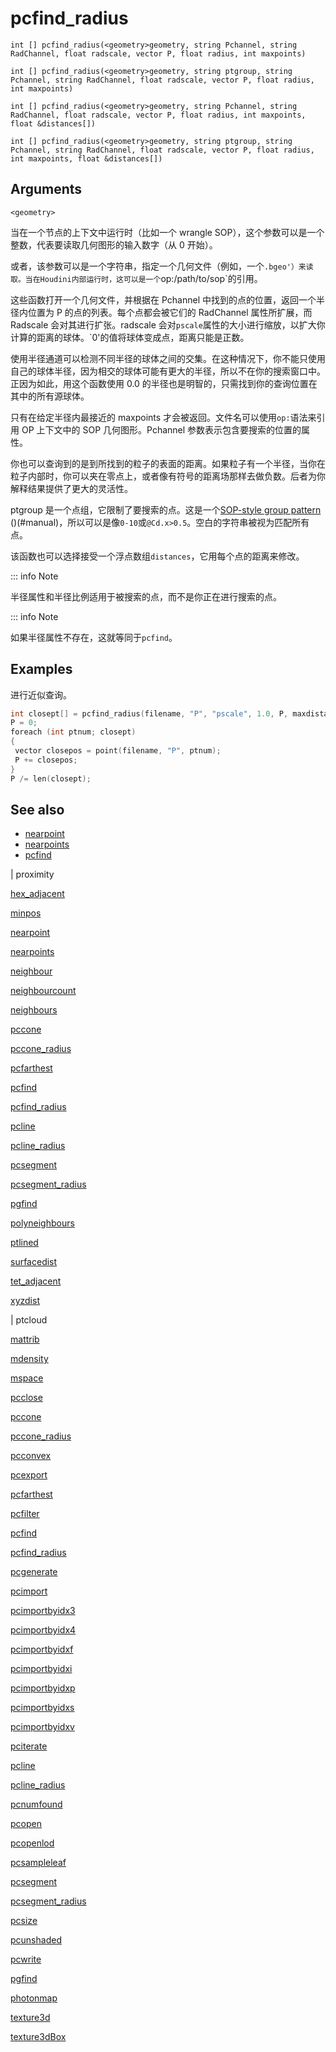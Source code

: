 # pcfind_radius

`int [] pcfind_radius(<geometry>geometry, string Pchannel, string RadChannel, float radscale, vector P, float radius, int maxpoints)`

`int [] pcfind_radius(<geometry>geometry, string ptgroup, string Pchannel, string RadChannel, float radscale, vector P, float radius, int maxpoints)`

`int [] pcfind_radius(<geometry>geometry, string Pchannel, string RadChannel, float radscale, vector P, float radius, int maxpoints, float &distances[])`

`int [] pcfind_radius(<geometry>geometry, string ptgroup, string Pchannel, string RadChannel, float radscale, vector P, float radius, int maxpoints, float &distances[])`

## Arguments

`<geometry>`

当在一个节点的上下文中运行时（比如一个 wrangle SOP），这个参数可以是一个整数，代表要读取几何图形的输入数字（从 0 开始）。

或者，该参数可以是一个字符串，指定一个几何文件（例如，一个`.bgeo'）来读取。当在Houdini内部运行时，这可以是一个`op:/path/to/sop`的引用。

这些函数打开一个几何文件，并根据在 Pchannel 中找到的点的位置，返回一个半径内位置为 P 的点的列表。每个点都会被它们的 RadChannel 属性所扩展，而 Radscale 会对其进行扩张。radscale 会对`pscale`属性的大小进行缩放，以扩大你计算的距离的球体。`0'的值将球体变成点，距离只能是正数。

使用半径通道可以检测不同半径的球体之间的交集。在这种情况下，你不能只使用自己的球体半径，因为相交的球体可能有更大的半径，所以不在你的搜索窗口中。正因为如此，用这个函数使用 0.0 的半径也是明智的，只需找到你的查询位置在其中的所有源球体。

只有在给定半径内最接近的 maxpoints 才会被返回。文件名可以使用`op:`语法来引用 OP 上下文中的 SOP 几何图形。Pchannel 参数表示包含要搜索的位置的属性。

你也可以查询到的是到所找到的粒子的表面的距离。如果粒子有一个半径，当你在粒子内部时，你可以夹在零点上，或者像有符号的距离场那样去做负数。后者为你解释结果提供了更大的灵活性。

ptgroup 是一个点组，它限制了要搜索的点。这是一个[SOP-style group pattern](.../.../model/groups.html) ()(#manual)，所以可以是像`0-10`或`@Cd.x>0.5`。空白的字符串被视为匹配所有点。

该函数也可以选择接受一个浮点数组`distances`，它用每个点的距离来修改。

::: info Note

半径属性和半径比例适用于被搜索的点，而不是你正在进行搜索的点。

::: info Note

如果半径属性不存在，这就等同于`pcfind`。

## Examples



进行近似查询。

```c
int closept[] = pcfind_radius(filename, "P", "pscale", 1.0, P, maxdistance, maxpoints);
P = 0;
foreach (int ptnum; closept)
{
 vector closepos = point(filename, "P", ptnum);
 P += closepos;
}
P /= len(closept);

```

## See also

- [nearpoint](nearpoint.html)
- [nearpoints](nearpoints.html)
- [pcfind](pcfind.html)

|
proximity

[hex_adjacent](hex_adjacent.html)

[minpos](minpos.html)

[nearpoint](nearpoint.html)

[nearpoints](nearpoints.html)

[neighbour](neighbour.html)

[neighbourcount](neighbourcount.html)

[neighbours](neighbours.html)

[pccone](pccone.html)

[pccone_radius](pccone_radius.html)

[pcfarthest](pcfarthest.html)

[pcfind](pcfind.html)

[pcfind_radius](pcfind_radius.html)

[pcline](pcline.html)

[pcline_radius](pcline_radius.html)

[pcsegment](pcsegment.html)

[pcsegment_radius](pcsegment_radius.html)

[pgfind](pgfind.html)

[polyneighbours](polyneighbours.html)

[ptlined](ptlined.html)

[surfacedist](surfacedist.html)

[tet_adjacent](tet_adjacent.html)

[xyzdist](xyzdist.html)

|
ptcloud

[mattrib](mattrib.html)

[mdensity](mdensity.html)

[mspace](mspace.html)

[pcclose](pcclose.html)

[pccone](pccone.html)

[pccone_radius](pccone_radius.html)

[pcconvex](pcconvex.html)

[pcexport](pcexport.html)

[pcfarthest](pcfarthest.html)

[pcfilter](pcfilter.html)

[pcfind](pcfind.html)

[pcfind_radius](pcfind_radius.html)

[pcgenerate](pcgenerate.html)

[pcimport](pcimport.html)

[pcimportbyidx3](pcimportbyidx3.html)

[pcimportbyidx4](pcimportbyidx4.html)

[pcimportbyidxf](pcimportbyidxf.html)

[pcimportbyidxi](pcimportbyidxi.html)

[pcimportbyidxp](pcimportbyidxp.html)

[pcimportbyidxs](pcimportbyidxs.html)

[pcimportbyidxv](pcimportbyidxv.html)

[pciterate](pciterate.html)

[pcline](pcline.html)

[pcline_radius](pcline_radius.html)

[pcnumfound](pcnumfound.html)

[pcopen](pcopen.html)

[pcopenlod](pcopenlod.html)

[pcsampleleaf](pcsampleleaf.html)

[pcsegment](pcsegment.html)

[pcsegment_radius](pcsegment_radius.html)

[pcsize](pcsize.html)

[pcunshaded](pcunshaded.html)

[pcwrite](pcwrite.html)

[pgfind](pgfind.html)

[photonmap](photonmap.html)

[texture3d](texture3d.html)

[texture3dBox](texture3dBox.html)
